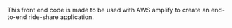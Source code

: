 This front end code is made to be used with AWS amplify to create an end-to-end ride-share application.
